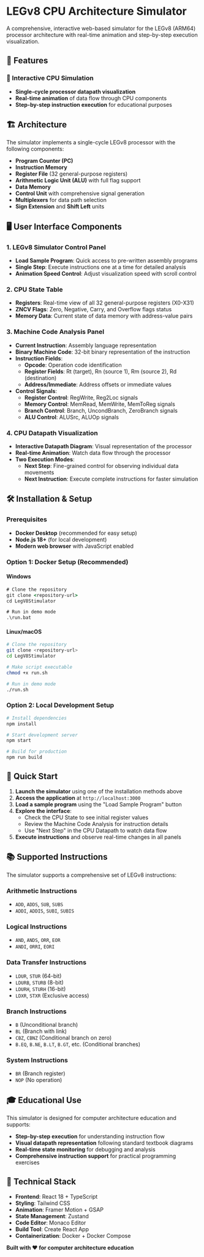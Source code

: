 # LEGv8 CPU Architecture Simulator

A comprehensive, interactive web-based simulator for the LEGv8 (ARM64) processor architecture with real-time animation and step-by-step execution visualization.

## 🚀 Features

### 🎯 Interactive CPU Simulation
- **Single-cycle processor datapath visualization**
- **Real-time animation** of data flow through CPU components
- **Step-by-step instruction execution** for educational purposes

## 🏗️ Architecture

The simulator implements a single-cycle LEGv8 processor with the following components:

- **Program Counter (PC)**
- **Instruction Memory**
- **Register File** (32 general-purpose registers)
- **Arithmetic Logic Unit (ALU)** with full flag support
- **Data Memory**
- **Control Unit** with comprehensive signal generation
- **Multiplexers** for data path selection
- **Sign Extension** and **Shift Left** units

## 🖥️ User Interface Components

### 1. LEGv8 Simulator Control Panel
- **Load Sample Program**: Quick access to pre-written assembly programs
- **Single Step**: Execute instructions one at a time for detailed analysis
- **Animation Speed Control**: Adjust visualization speed with scroll control

### 2. CPU State Table
- **Registers**: Real-time view of all 32 general-purpose registers (X0-X31)
- **ZNCV Flags**: Zero, Negative, Carry, and Overflow flags status
- **Memory Data**: Current state of data memory with address-value pairs

### 3. Machine Code Analysis Panel
- **Current Instruction**: Assembly language representation
- **Binary Machine Code**: 32-bit binary representation of the instruction
- **Instruction Fields**:
  - **Opcode**: Operation code identification
  - **Register Fields**: Rt (target), Rn (source 1), Rm (source 2), Rd (destination)
  - **Address/Immediate**: Address offsets or immediate values
- **Control Signals**:
  - **Register Control**: RegWrite, Reg2Loc signals
  - **Memory Control**: MemRead, MemWrite, MemToReg signals
  - **Branch Control**: Branch, UncondBranch, ZeroBranch signals
  - **ALU Control**: ALUSrc, ALUOp signals

### 4. CPU Datapath Visualization
- **Interactive Datapath Diagram**: Visual representation of the processor
- **Real-time Animation**: Watch data flow through the processor
- **Two Execution Modes**:
  - **Next Step**: Fine-grained control for observing individual data movements
  - **Next Instruction**: Execute complete instructions for faster simulation

## 🛠️ Installation & Setup

### Prerequisites
- **Docker Desktop** (recommended for easy setup)
- **Node.js 18+** (for local development)
- **Modern web browser** with JavaScript enabled

### Option 1: Docker Setup (Recommended)

#### Windows
```cmd
# Clone the repository
git clone <repository-url>
cd LegV8Stimulator

# Run in demo mode
.\run.bat
```

#### Linux/macOS
```bash
# Clone the repository
git clone <repository-url>
cd LegV8Stimulator

# Make script executable
chmod +x run.sh

# Run in demo mode
./run.sh
```

### Option 2: Local Development Setup

```bash
# Install dependencies
npm install

# Start development server
npm start

# Build for production
npm run build
```

## 🚀 Quick Start

1. **Launch the simulator** using one of the installation methods above
2. **Access the application** at `http://localhost:3000`
3. **Load a sample program** using the "Load Sample Program" button
4. **Explore the interface**:
   - Check the CPU State to see initial register values
   - Review the Machine Code Analysis for instruction details
   - Use "Next Step" in the CPU Datapath to watch data flow
5. **Execute instructions** and observe real-time changes in all panels

## 📚 Supported Instructions

The simulator supports a comprehensive set of LEGv8 instructions:

### Arithmetic Instructions
- `ADD`, `ADDS`, `SUB`, `SUBS`
- `ADDI`, `ADDIS`, `SUBI`, `SUBIS`

### Logical Instructions
- `AND`, `ANDS`, `ORR`, `EOR`
- `ANDI`, `ORRI`, `EORI`

### Data Transfer Instructions
- `LDUR`, `STUR` (64-bit)
- `LDURB`, `STURB` (8-bit)
- `LDURH`, `STURH` (16-bit)
- `LDXR`, `STXR` (Exclusive access)

### Branch Instructions
- `B` (Unconditional branch)
- `BL` (Branch with link)
- `CBZ`, `CBNZ` (Conditional branch on zero)
- `B.EQ`, `B.NE`, `B.LT`, `B.GT`, etc. (Conditional branches)

### System Instructions
- `BR` (Branch register)
- `NOP` (No operation)

## 🎓 Educational Use

This simulator is designed for computer architecture education and supports:

- **Step-by-step execution** for understanding instruction flow
- **Visual datapath representation** following standard textbook diagrams
- **Real-time state monitoring** for debugging and analysis
- **Comprehensive instruction support** for practical programming exercises

## 🔧 Technical Stack

- **Frontend**: React 18 + TypeScript
- **Styling**: Tailwind CSS
- **Animation**: Framer Motion + GSAP
- **State Management**: Zustand
- **Code Editor**: Monaco Editor
- **Build Tool**: Create React App
- **Containerization**: Docker + Docker Compose


**Built with ❤️ for computer architecture education** 